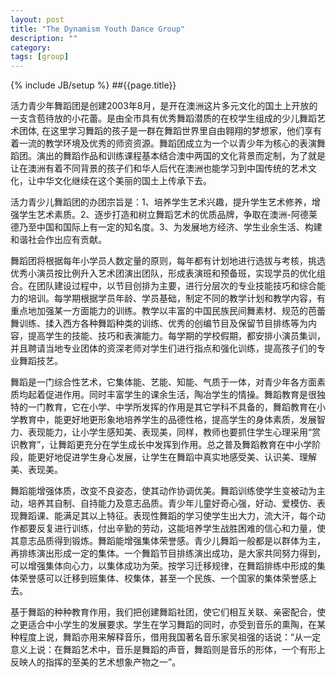 ```yaml
---
layout: post
title: "The Dynamism Youth Dance Group"
description: ""
category: 
tags: [group]
---
```

{% include JB/setup %}
##{{page.title}}


活力青少年舞蹈团是创建2003年8月，是开在澳洲这片多元文化的国土上开放的一支含苞待放的小花蕾。是由全市具有优秀舞蹈潜质的在校学生组成的少儿舞蹈艺术团体, 在这里学习舞蹈的孩子是一群在舞蹈世界里自由翱翔的梦想家，他们享有着一流的教学环境及优秀的师资资源。舞蹈团成立为一个以青少年为核心的表演舞蹈团。演出的舞蹈作品和训练课程基本结合澳中两国的文化背景而定制，为了就是让在澳洲有着不同背景的孩子们和华人后代在澳洲也能学习到中国传统的艺术文化，让中华文化继续在这个美丽的国土上传承下去。

活力青少儿舞蹈团的办团宗旨是：1、培养学生艺术兴趣，提升学生艺术修养，增强学生艺术素质。2、逐步打造和树立舞蹈艺术的优质品牌，争取在澳洲-阿德莱德乃至中国和国际上有一定的知名度。3、为发展地方经济、学生业余生活、构建和谐社会作出应有贡献。

舞蹈团将根据每年小学员人数定量的原则，每年都有计划地进行选拔与考核，挑选优秀小演员按比例升入艺术团演出团队，形成表演班和预备班，实现学员的优化组合。在团队建设过程中，以节目创排为主要，进行分层次的专业技能技巧和综合能力的培训。每学期根据学员年龄、学员基础，制定不同的教学计划和教学内容，有重点地加强某一方面能力的训练。教学以丰富的中国民族民间舞素材、规范的芭蕾舞训练、揉入西方各种舞蹈种类的训练、优秀的创编节目及保留节目排练等为内容，提高学生的技能、技巧和表演能力。每学期的学校假期，都安排小演员集训，并且聘请当地专业团体的资深老师对学生们进行指点和强化训练，提高孩子们的专业舞蹈技艺。

舞蹈是一门综合性艺术，它集体能、艺能、知能、气质于一体，对青少年各方面素质均起着促进作用。同时丰富学生的课余生活，陶冶学生的情操。舞蹈教育是很独特的一门教育，它在小学、中学所发挥的作用是其它学科不具备的，舞蹈教育在小学教育中，能更好地更形象地培养学生的品德性格，提高学生的身体素质，发展智力、表现能力，让小学生感知美、表现美，同样，教师也要抓住学生心理采用“赏识教育”，让舞蹈更充分在学生成长中发挥到作用。总之普及舞蹈教育在中小学阶段，能更好地促进学生身心发展，让学生在舞蹈中真实地感受美、认识美、理解美、表现美。
      
舞蹈能增强体质，改变不良姿态，使其动作协调优美。舞蹈训练使学生变被动为主动，培养其自制、自持能力及意志品质。青少年儿童好奇心强，好动、爱模仿、表现舞蹈课、能满足其以上特征。表现性舞蹈的学习使学生出大力，流大汗，每个动作都要反复进行训练，付出辛勤的劳动，这能培养学生战胜困难的信心和力量，使其意志品质得到锻炼。舞蹈能增强集体荣誉感。青少儿舞蹈一般都是以群体为主，再排练演出形成一定的集体。一个舞蹈节目排练演出成功，是大家共同努力得到，可以增强集体向心力，以集体成功为荣。按学习迁移规律，在舞蹈排练中形成的集体荣誉感可以迁移到班集体、校集体，甚至一个民族、一个国家的集体荣誉感上去。
       
基于舞蹈的种种教育作用，我们把创建舞蹈社团，使它们相互关联、亲密配合，使之更适合中小学生的发展要求。学生在学习舞蹈的同时，亦受到音乐的熏陶，在某种程度上说，舞蹈亦用来解释音乐，借用我国著名音乐家吴祖强的话说：“从一定意义上说：在舞蹈艺术中，音乐是舞蹈的声音，舞蹈则是音乐的形体，一个有形上反映人的指挥的至美的艺术想象产物之一”。


